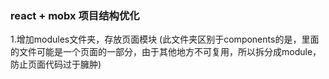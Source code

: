 ### react + mobx 项目结构优化 

1.增加modules文件夹，存放页面模块 (此文件夹区别于components的是，里面的文件可能是一个页面的一部分，由于其他地方不可复用，所以拆分成module，防止页面代码过于臃肿)


